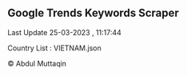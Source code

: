 

## Google Trends Keywords Scraper 
 
Last Update 25-03-2023 , 11:17:44

Country List :
VIETNAM.json



© Abdul Muttaqin 
